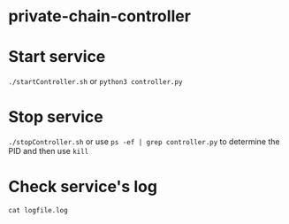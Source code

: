 # private-chain-controller

# Start service
```./startController.sh``` or ```python3 controller.py```

# Stop service
```./stopController.sh``` or use ```ps -ef | grep controller.py``` to determine the PID and then use ```kill```

# Check service's log
```cat logfile.log```
